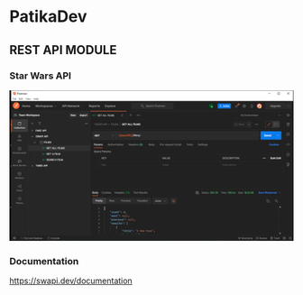 
# PatikaDev

## REST API MODULE

### Star Wars API

![postman](postman.png)

### Documentation
https://swapi.dev/documentation

